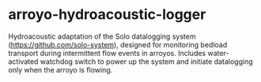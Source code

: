 # arroyo-hydroacoustic-logger
Hydroacoustic adaptation of the Solo datalogging system (https://github.com/solo-system), designed for monitoring bedload transport during intermittent flow events in arroyos. Includes water-activated watchdog switch to power up the system and initiate datalogging only when the arroyo is flowing.
